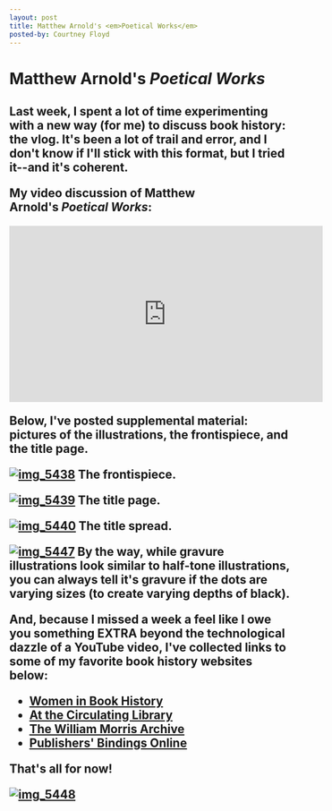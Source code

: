 ```yaml
---
layout: post
title: Matthew Arnold's <em>Poetical Works</em>
posted-by: Courtney Floyd
---
```


<h1>Matthew Arnold's <em>Poetical Works</em></h1>

<h2 style="text-align:left">Last week, I spent a lot of time experimenting with a new way (for me) to discuss book history: the vlog. It's been a lot of trail and error, and I don't know if I'll stick with this format, but I tried it--and it's coherent.

<p>My video discussion of Matthew Arnold's <em>Poetical Works</em>:</p>
<div style="text-align:center"><iframe width="560" height="315" src="https://www.youtube.com/embed/1eD2FTPO4OI" frameborder="0" allow="accelerometer; autoplay; encrypted-media; gyroscope; picture-in-picture" allowfullscreen></iframe></div>

<p>Below, I've posted supplemental material: pictures of the illustrations, the frontispiece, and the title page.</p>

<!--more-->

<a href="https://courtneyafloyd.files.wordpress.com/2017/01/img_5438.jpg"><img class="wp-image-2642 size-full" src="https://courtneyafloyd.files.wordpress.com/2017/01/img_5438.jpg" alt="img_5438"></a> The frontispiece.<br>

<a href="https://courtneyafloyd.files.wordpress.com/2017/01/img_5439.jpg"><img class="wp-image-2643 size-full" src="https://courtneyafloyd.files.wordpress.com/2017/01/img_5439.jpg" alt="img_5439"></a> The title page.<br>

<a href="https://courtneyafloyd.files.wordpress.com/2017/01/img_5440.jpg"><img class="wp-image-2644 size-medium" src="https://courtneyafloyd.files.wordpress.com/2017/01/img_5440.jpg?w=300" alt="img_5440"></a> The title spread.<br>

<a href="https://courtneyafloyd.files.wordpress.com/2017/01/img_5447-e1485390340446.jpg"><img class="wp-image-2651 size-full" src="https://courtneyafloyd.files.wordpress.com/2017/01/img_5447-e1485390340446.jpg" alt="img_5447"></a> By the way, while gravure illustrations look similar to half-tone illustrations, you can always tell it's gravure if the dots are varying sizes (to create varying depths of black).<br>

<p>And, because I missed a week a feel like I owe you something EXTRA beyond the technological dazzle of a YouTube video, I've collected links to some of my favorite book history websites below:</p>

<ul>
<li><a href="http://www.womensbookhistory.org/">Women in Book History</a></li>
<li><a href="http://www.victorianresearch.org/atcl/index.php">At the Circulating Library</a></li>
<li><a href="http://morrisedition.lib.uiowa.edu/index.html">The William Morris Archive</a></li>
<li><a href="http://bindings.lib.ua.edu/index.html">Publishers' Bindings Online</a></li>
</ul>

That's all for now!<br>

<a href="https://courtneyafloyd.files.wordpress.com/2017/01/img_5448.jpg"><img class="aligncenter wp-image-2652 size-full" src="https://courtneyafloyd.files.wordpress.com/2017/01/img_5448.jpg" alt="img_5448"></a></h2>
